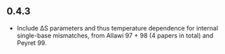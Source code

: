 ## 0.4.3

* Include ∆S parameters and thus temperature dependence for internal single-base
  mismatches, from Allawi 97 + 98 (4 papers in total) and Peyret 99. 
